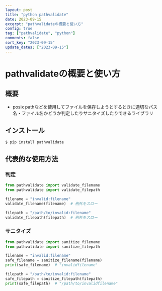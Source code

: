 ```yaml
---
layout: post
title: "python pathvalidate"
date: 2023-09-15
excerpt: "pathvalidateの概要と使い方"
config: true
tag: ["pathvalidate", "python"]
comments: false
sort_key: "2023-09-15"
update_dates: ["2023-09-15"]
---
```


# pathvalidateの概要と使い方

## 概要
 - posix pathなどを使用してファイルを保存しようとするときに適切なパス名・ファイル名かどうか判定したりサニタイズしたりできるライブラリ 

## インストール

```console
$ pip install pathvalidate
```

## 代表的な使用方法

### 判定

```python
from pathvalidate import validate_filename
from pathvalidate import validate_filepath

filename = "invalid:filename"
validate_filename(filename)  # 例外をスロー

filepath = "/path/to/invalid:filename"
validate_filepath(filepath)  # 例外をスロー
```

### サニタイズ

```python
from pathvalidate import sanitize_filename
from pathvalidate import sanitize_filepath

filename = "invalid:filename"
safe_filename = sanitize_filename(filename)
print(safe_filename)  # "invalidfilename"

filepath = "/path/to/invalid:filename"
safe_filepath = sanitize_filepath(filepath)
print(safe_filepath)  # "/path/to/invalidfilename"
```
